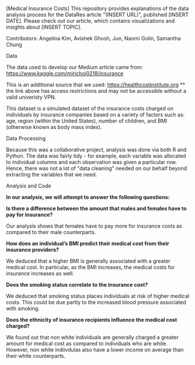 [Medical Insurance Costs]
This repository provides explanations of the data analysis process for the DataRes article "(INSERT URL)", published [INSERT DATE]. Please check out our article, which contains visualizations and insights about [INSERT TOPIC].

Contributors: Angelina Kim, Avishek Ghosh, Jun, Naomi Golin, Samantha Chung

Data

The data used to develop our Medium article came from: https://www.kaggle.com/mirichoi0218/insurance

This is an additional source that we used: https://healthcostinstitute.org
** the link above has access restrictions and may not be accessible without a valid univeristy VPN.


This dataset is a simulated dataset of the insurance costs charged on individuals by insurance companies based on a variety of factors such as: age, region (within the United States), number of children, and BMI (otherwise known as body mass index). 


Data Processing

Because this was a collaborative project, analysis was done via both R and Python. The data was fairly tidy - for example, each variable was allocated to individual columns and each observation was given a particular row. Hence, there was not a lot of "data cleaning" needed on our behalf beyond extracting the variables that we need.


Analysis and Code

**In our analysis, we will attempt to answer the following questions:**

**Is there a difference between the amount that males and females have to pay for insurance?**

Our analysis shows that females have to pay more for insurance costs as compared to their male counterparts. 
     
**How does an individual’s BMI predict their medical cost from their insurance providers?**

We deduced that a higher BMI is generally associated with a greater medical cost. In particular, as the BMI increases, the medical costs for insurance increases as well. 

**Does the smoking status correlate to the insurance cost?**

We deduced that smoking status places individuals at risk of higher medical costs. This could be due partly to the increased blood pressure associated with smoking. 
 
**Does the ethnicity of insurance recipients influence the medical cost charged?**

We found out that non white individuals are generally charged a greater amount for medical cost as compared to individuals who are white. However, non white indiivdulas also have a lower income on average than their white counterparts.
